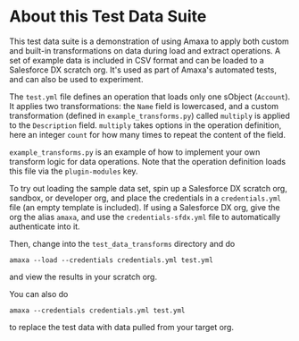 # About this Test Data Suite

This test data suite is a demonstration of using Amaxa to apply both custom and built-in transformations on data during load and extract operations. A set of example data is included in CSV format and can be loaded to a Salesforce DX scratch org. It's used as part of Amaxa's automated tests, and can also be used to experiment.

The `test.yml` file defines an operation that loads only one sObject (`Account`). It applies two transformations: the `Name` field is lowercased, and a custom transformation (defined in `example_transforms.py`) called `multiply` is applied to the `Description` field. `multiply` takes options in the operation definition, here an integer `count` for how many times to repeat the content of the field.

`example_transforms.py` is an example of how to implement your own transform logic for data operations. Note that the operation definition loads this file via the `plugin-modules` key.

To try out loading the sample data set, spin up a Salesforce DX scratch org, sandbox, or developer org, and place the credentials in a `credentials.yml` file (an empty template is included). If using a Salesforce DX org, give the org the alias `amaxa`, and use the `credentials-sfdx.yml` file to automatically authenticate into it.

Then, change into the `test_data_transforms` directory and do

    amaxa --load --credentials credentials.yml test.yml

and view the results in your scratch org.

You can also do

    amaxa --credentials credentials.yml test.yml

to replace the test data with data pulled from your target org.
